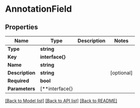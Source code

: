 # AnnotationField

## Properties

Name | Type | Description | Notes
------------ | ------------- | ------------- | -------------
**Type** | **string** |  | 
**Key** | **interface{}** |  | 
**Name** | **string** |  | 
**Description** | **string** |  | [optional] 
**Required** | **bool** |  | 
**Parameters** | [**interface{} |  | 

[[Back to Model list]](../README.md#documentation-for-models) [[Back to API list]](../README.md#documentation-for-api-endpoints) [[Back to README]](../README.md)


